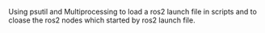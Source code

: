 Using psutil and Multiprocessing to load a ros2 launch file in scripts and to cloase the ros2 nodes which started by ros2 launch file.
